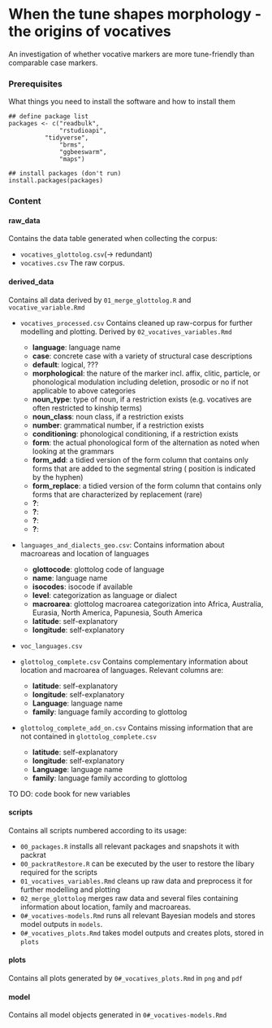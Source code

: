 # When the tune shapes morphology - the origins of vocatives

An investigation of whether vocative markers are more tune-friendly than comparable case markers.

### Prerequisites

What things you need to install the software and how to install them

```
## define package list
packages <- c("readbulk",
              "rstudioapi",
	      "tidyverse",
              "brms",
              "ggbeeswarm",
              "maps")

## install packages (don't run)
install.packages(packages)

```

### Content

#### raw_data
Contains the data table generated when collecting the corpus:
  * `vocatives_glottolog.csv`(-> redundant)
  * `vocatives.csv` 
  The raw corpus.
  
#### derived_data
Contains all data derived by `01_merge_glottolog.R` and `vocative_variable.Rmd`
  * `vocatives_processed.csv`
  Contains cleaned up raw-corpus for further modelling and plotting. Derived by `02_vocatives_variables.Rmd`
  	- **language**: 	language name
	- **case**: 		concrete case with a variety of structural case descriptions
	- **default**: 		logical, ???
	- **morphological**:	the nature of the marker incl. affix, clitic, particle, or phonological modulation including deletion, prosodic or no if not applicable to above categories
	- **noun_type**: 	type of noun, if a restriction exists (e.g. vocatives are often restricted to kinship terms)
	- **noun_class**:	noun class, if a restriction exists
	- **number**:		grammatical number, if a restriction exists
	- **conditioning**:	phonological conditioning, if a restriction exists
	- **form**:		the actual phonological form of the alternation as noted when looking at the grammars
	- **form_add**:		a tidied version of the form column that contains only forms that are added to the segmental string ( position is indicated by the hyphen)
	- **form_replace**: 	a tidied version of the form column that contains only forms that are characterized by replacement (rare)
	- **?**:
	- **?**:
	- **?**:
	- **?**:
  
  
  * `languages_and_dialects_geo.csv`: 
  Contains information about macroareas and location of languages
  	- **glottocode**: 	glottolog code of language 	
  	- **name**:		language name
  	- **isocodes**:		isocode if available
  	- **level**:		categorization as language or dialect
 	- **macroarea**:	glottolog macroarea categorization into Africa, Australia, Eurasia, North America, Papunesia, South America
  	- **latitude**:		self-explanatory
  	- **longitude**:	self-explanatory
  
  * `voc_languages.csv`	
  
  * `glottolog_complete.csv`
  Contains complementary information about location and macroarea of languages. Relevant columns are: 
  	- **latitude**:		self-explanatory
  	- **longitude**:	self-explanatory
  	- **Language**: 	language name
	- **family**: 		language family according to glottolog
  
  * `glottolog_complete_add_on.csv`
  Contains missing information that are not contained in `glottolog_complete.csv`
 	- **latitude**:		self-explanatory
  	- **longitude**:	self-explanatory
  	- **Language**: 	language name
	- **family**: 		language family according to glottolog
  
TO DO: code book for new variables

#### scripts 
Contains all scripts numbered according to its usage:
* `00_packages.R` installs all relevant packages and snapshots it with packrat
* `00_packratRestore.R` can be executed by the user to restore the libary required for the scripts
* `01_vocatives_variables.Rmd` cleans up raw data and preprocess it for further modelling and plotting
* `02_merge_glottolog` merges raw data and several files containing information about location, family and macroareas.
* `0#_vocatives-models.Rmd` runs all relevant Bayesian models and stores model outputs in `models`.
* `0#_vocatives_plots.Rmd` takes model outputs and creates plots, stored in `plots`
  
#### plots  
Contains all plots generated by `0#_vocatives_plots.Rmd` in `png` and `pdf`

#### model
Contains all model objects generated in `0#_vocatives-models.Rmd`
